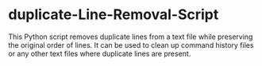 # duplicate-Line-Removal-Script
This Python script removes duplicate lines from a text file while preserving the original order of lines. It can be used to clean up command history files or any other text files where duplicate lines are present.
